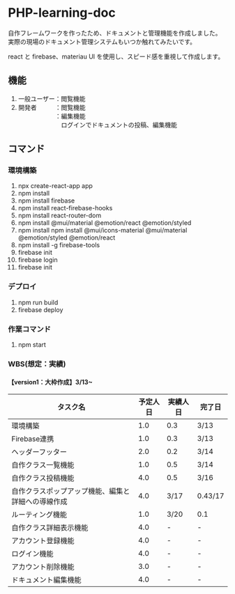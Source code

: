 # PHP-learning-doc

自作フレームワークを作ったため、ドキュメントと管理機能を作成しました。<br>
実際の現場のドキュメント管理システムもいつか触れてみたいです。

react と firebase、materiau UI を使用し、スピード感を重視して作成します。

## 機能

1. 一般ユーザー：閲覧機能<br>
2. 開発者　　　：閲覧機能<br>
   　　　　　　：編集機能<br>
   　　　　　　　ログインでドキュメントの投稿、編集機能

## コマンド

### 環境構築

1. npx create-react-app app
2. npm install
3. npm install firebase
4. npm install react-firebase-hooks
5. npm install react-router-dom
6. npm install @mui/material @emotion/react @emotion/styled
7. npm install npm install @mui/icons-material @mui/material @emotion/styled @emotion/react
8. npm install -g firebase-tools
9. firebase init
10. firebase login
11. firebase init

### デプロイ

1. npm run build
2. firebase deploy

### 作業コマンド

1. npm start

### WBS(想定：実績)

#### 【version1：大枠作成】3/13~
   | タスク名 | 予定人日 | 実績人日 | 完了日 |
   |----------------------------|----------|----------|----------|
   | 環境構築 | 1.0 | 0.3 | 3/13 |
   | Firebase連携 |1.0 | 0.3 | 3/13 |
   | ヘッダーフッター | 2.0 | 0.2 | 3/14 |
   | 自作クラス一覧機能 | 1.0 | 0.5 | 3/14 |
   | 自作クラス投稿機能 | 4.0 | 0.5 | 3/16 |
   | 自作クラスポップアップ機能、編集と詳細への導線作成 | 4.0 | 3/17 | 0.43/17 |
   | ルーティング機能 | 1.0 | 3/20 | 0.1 |
   | 自作クラス詳細表示機能 | 4.0 | - | - |
   | アカウント登録機能 | 4.0 | - | - |
   | ログイン機能 | 4.0 | - | - |
   | アカウント削除機能 | 3.0 | - | - |
   | ドキュメント編集機能 | 4.0 | - | - |